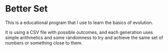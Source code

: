 # Better Set

This is a educational program that I use to learn the basics of evolution.

It is using a CSV file with possible outcomes, and each generation uses
simple arithmetics and some randomness to try and achieve the same set 
of numbers or something close to them.

